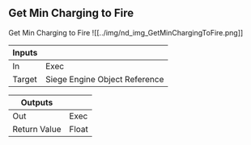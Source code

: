 ## Get Min Charging to Fire
Get Min Charging to Fire
![[../img/nd_img_GetMinChargingToFire.png]]

|Inputs||
|--|--|
| In | Exec |
| Target | Siege Engine Object Reference |

|Outputs||
|--|--|
| Out | Exec |
| Return Value | Float |
